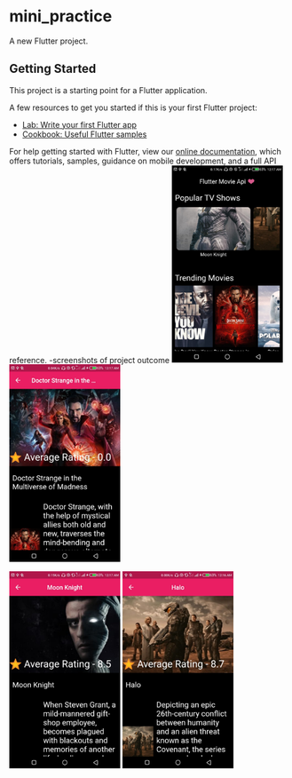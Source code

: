 # mini_practice

A new Flutter project.

## Getting Started

This project is a starting point for a Flutter application.

A few resources to get you started if this is your first Flutter project:

- [Lab: Write your first Flutter app](https://flutter.dev/docs/get-started/codelab)
- [Cookbook: Useful Flutter samples](https://flutter.dev/docs/cookbook)

For help getting started with Flutter, view our
[online documentation](https://flutter.dev/docs), which offers tutorials,
samples, guidance on mobile development, and a full API reference.
-screenshots of project outcome
 <img src="screenshots/Screenshot_20220424-001755.jpg" width="200">    <img src="screenshots/Screenshot_20220424-001727.jpg" width="200">

 
<img src="screenshots/Screenshot_20220424-001742.jpg" width="200"> <img src="screenshots/Screenshot_20220424-001638.jpg" width="200">  
